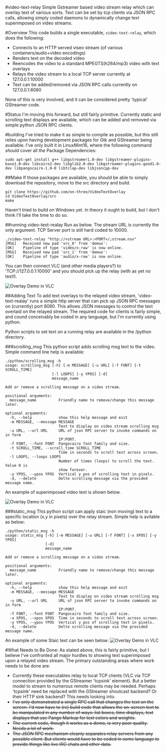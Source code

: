 #video-text-relay
Simple Gstreamer based video stream relay which can overlay text of various sorts. Text can be set by tcp clients via JSON RPC calls, allowing simply coded daemons to dynamically change text superimposed on video streams.


#Overview
This code builds a single executable, `video-text-relay`, which does the following:
* Connects to an HTTP served viseo stream (of various containers/audio+video encodings)
* Renders text on the decoded video
* Reencodes the video to a standard MPEGTS(h264/mp3) video with text overlays
* Relays the video stream to a local TCP server currently at 127.0.0.1:10000
* Text can be added/removed via JSON RPC calls currently on 127.0.0.1:8080

None of this is very involved, and it can be considered pretty 'typical' GStreamer code.

#Status
I'm moving this forward, but still fairly primitive. Currently static and scrolling text displays are available, which can be added and removed via simple python JSON RPC clients.

#building
I've tried to make it as simple to compile as possible, but this still relies upon having development packages for Gtk and GStreamer being available. I've only built it in LinuxMint16, where the following command _should_ cover all the Package Dependencies:

```
sudo apt-get install g++ libgstreamer1.0-dev libgstreamer-plugins-base1.0-dev libcairo2-dev libglib2.0-dev libgstreamer-plugins-good1.0-dev libpangocairo-1.0-0 libtclap-dev libjsoncpp-dev
```

##Make
If those packages are available, you should be able to simply download the repository, move to the src directory and build.

```
git clone https://github.com/on-three/VideoTextOverlay
cd VideoTextOverlay/src
make
```

Haven't tried to build on Windows yet. In theory it ought to build, but I don't think I'll take the time to do so.


##running video-text-realay
Run as below. The stream URL is  currently the only argument. TCP Server port is still hard coded to 10000.
```
./video-text-relay "http://<stream URL>:<PORT>/;stream.nsv"
[MSG]	Received new pad 'src_0' from 'demux':
[OK]	Pipeline of type 'video/x-raw' is now online.
[MSG]	Received new pad 'src_1' from 'demux':
[OK]	Pipeline of type 'audio/x-raw' is now online.

```
You can then connect VLC (and other media players?) to 'TCP://127.0.0.1:10000' and you should pick up the relay (with as yet no text!).

![Overlay Demo in VLC](https://github.com/on-three/VideoTextOverlay/blob/master/img/Screenshot%20from%202014-04-28%2018:49:00.png?raw=true)


##Adding Text
To add text overlays to the relayed video stream, 'video-text-realay' runs a simple http server that can pick up JSON RPC messages on (currently) port 8080. This allows JSON messages to control the text overlaid on the relayed stream. The required code for clients is fairly simple, and cound conceivably be coded in any language, but I'm currently using python.

Python scripts to set text on a running relay are available in the /python directory.

###scrolling_msg
This python script adds scrolling msg text to the video. Simple command line help is available:
```
./python/scrolling_msg -h
usage: scrolling_msg [-h] [-m MESSAGE] [-u URL] [-f FONT] [-t SCROLL_TIME]
                     [-l LOOPS] [-y YPOS] [-d]
                     message_name

Add or remove a scrolling message on a video stream.

positional arguments:
  message_name          Friendly name to remove/change this message later.

optional arguments:
  -h, --help            show this help message and exit
  -m MESSAGE, --message MESSAGE
                        Text to display on video stream scrolling msg
  -u URL, --url URL     URL of json RPC server to invoke commands on in form
                        IP:PORT.
  -f FONT, --font FONT  Pangocairo font family and size.
  -t SCROLL_TIME, --scroll_time SCROLL_TIME
                        Time in seconds to scroll text across screen.
  -l LOOPS, --loops LOOPS
                        Number of times (loops) to scroll the text. Value 0 is
                        show forever.
  -y YPOS, --ypos YPOS  Vertical y pos of scrolling text in pixels.
  -d, --delete          Delte scrolling message via the provided message name.

```
An example of superimposed video text is shown below.

![Overlay Demo in VLC](https://raw.githubusercontent.com/on-three/VideoTextOverlay/e3a66d8a2a544106cd3198091f11d275a18979f8/img/vlcsnap-2014-06-06-16h27m41s56.png)

###static_msg
This python script can apply staic (non moving) text to a specific location (x,y in pixels) over the relay stream. Simple help is avilable as below:
```
./python/static_msg -h
usage: static_msg [-h] [-m MESSAGE] [-u URL] [-f FONT] [-x XPOS] [-y YPOS]
                  [-d]
                  message_name

Add or remove a scrolling message on a video stream.

positional arguments:
  message_name          Friendly name to remove/change this message later.

optional arguments:
  -h, --help            show this help message and exit
  -m MESSAGE, --message MESSAGE
                        Text to display on video stream scrolling msg
  -u URL, --url URL     URL of json RPC server to invoke commands on in form
                        IP:PORT.
  -f FONT, --font FONT  Pangocairo font family and size.
  -x XPOS, --xpos XPOS  Time in seconds to scroll text across screen.
  -y YPOS, --ypos YPOS  Vertical y pos of scrolling text in pixels.
  -d, --delete          Delte scrolling message via the provided message name.

```
An example of some Staic text can be seen below:
![Overlay Demo in VLC](https://raw.githubusercontent.com/on-three/VideoTextOverlay/e3a66d8a2a544106cd3198091f11d275a18979f8/img/Screenshot%20from%202014-04-28%2019:57:16.png)

#What Needs to Be Done:
As stated above, this is fairly primitive, but I believe I've confronted all major hurdles to showing text superimposed upon a relayed video stream.
The primary outstanding areas where work needs to be done are:
* Currently these executables relay to local TCP clients (VLC via TCP connection provided by the GStreamer 'tcpsink' element). But a better model to stream to numerous remote clients may be needed. Perhaps 'tcpsink' need be replaced with the GStreamer shoutcast backend? Or their HTTP sink backend? This needs looking into.
* ~~I've only demonstrated a single RPC call that changes the text on the screen. I'd now have to (re) build code that allows the on-screen text to be manipulated in any number of ways: list boxes, time displays, text displays that use Pango Markup for text colors and weights.~~
* ~~The current code, though it works as a demo, is very poor quality. Needs a lot of work.~~
* ~~The JSON RPC mechanism cleanly separates relay servers from any possible client. But clients would have to be coded in some language to provide things like live IRC chats and other data.~~

